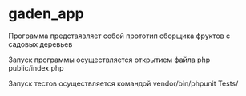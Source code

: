 # gaden_app
<p> Программа предстаявляет собой прототип сборщика фруктов с садовых деревьев</p>
<p> Запуск программы осуществляется открытием файла php public/index.php </p>
<p> Запуск тестов осуществляется командой vendor/bin/phpunit Tests/ </p>

